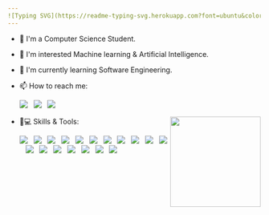 ```yaml
---
![Typing SVG](https://readme-typing-svg.herokuapp.com?font=ubuntu&color=57F9D1&size=23&center=true&vCenter=true&lines=Hello+World;I'm+Ilyas;Tech+enthusiast;Passionate+CS+Student;Software+Engineer;)
---
```


  - 👋 I'm a Computer Science Student.
  - 👀 I'm interested Machine learning & Artificial Intelligence.
  - 🌱 I'm currently learning Software Engineering.
  - 📫 How to reach me:
    
       <a target="_blank" href="https://twitter.com/ilyasbelaoud"><img src="https://img.shields.io/badge/Twitter-1DA1F2?style=for-the-badge&logo=twitter&logoColor=white"/></a>&nbsp;&nbsp;
       <a target="_blank" href="https://www.linkedin.com/in/ilyasbelaoud"><img src="https://img.shields.io/badge/LinkedIn-0077B5?style=for-the-badge&logo=linkedin&logoColor=white"/></a>&nbsp;&nbsp;
       <a target="_blank" href="https://www.instagram.com/ilyasbelaoud"><img src="https://img.shields.io/badge/Instagram-E4405F?style=for-the-badge&logo=instagram&logoColor=white"/></a>&nbsp;&nbsp;
  


      <div>
        <a href="https://github.com/ilyasbelaoud" align="right">
          <img height="180em" align="right" src="https://github-readme-stats.vercel.app/api/top-langs/?username=ilyasbelaoud&layout=compact&langs_count=6&theme=react"/>
        </a>
      </div>

  - 🚀💻 Skills & Tools:

      <p align="left">
        <img src="https://img.shields.io/badge/Node.js-43853D?style=for-the-badge&logo=node.js&logoColor=white"/>&nbsp;&nbsp;
        <img src="https://img.shields.io/badge/React-000000?style=for-the-badge&logo=react&logoColor=61DAFB"/>&nbsp;&nbsp;
        <img src="https://img.shields.io/badge/Redux-593D88?style=for-the-badge&logo=redux&logoColor=white"/>&nbsp;&nbsp;
        <img src="https://img.shields.io/badge/MongoDB-4EA94B?style=for-the-badge&logo=mongodb&logoColor=white"/>&nbsp;&nbsp;
        <img src="https://img.shields.io/badge/express-404D59?style=for-the-badge&logo=express&logoColor=white"/>&nbsp;&nbsp;
        <img src="https://img.shields.io/badge/JavaScript-323330?style=for-the-badge&logo=javascript&logoColor=F7DF1E"/>&nbsp;&nbsp;
        <img src="https://img.shields.io/badge/Python-3776AB?style=for-the-badge&logo=python&logoColor=white"/>&nbsp;&nbsp;
        <img src="https://img.shields.io/badge/C%23-239120?style=for-the-badge&logo=c-sharp&logoColor=white"/>&nbsp;&nbsp;
        <img src="https://img.shields.io/badge/.NET-5C2D91?style=for-the-badge&logo=.net&logoColor=white"/>&nbsp;&nbsp;
        <img src="https://img.shields.io/badge/HTML5-E34F26?style=for-the-badge&logo=html5&logoColor=white"/>&nbsp;&nbsp;
        <img src="https://img.shields.io/badge/CSS3-1572B6?style=for-the-badge&logo=css3&logoColor=white"/>&nbsp;&nbsp;
        <img src="https://img.shields.io/badge/Heroku-430098?style=for-the-badge&logo=heroku&logoColor=white"/>&nbsp;&nbsp;
        <img src="https://img.shields.io/badge/Git-F05032?style=for-the-badge&logo=git&logoColor=white"/>&nbsp;&nbsp;
        <img src="https://img.shields.io/badge/npm-CB3837?style=for-the-badge&logo=npm&logoColor=white"/>&nbsp;&nbsp;
        <img src="https://img.shields.io/badge/Netlify-00C7B7?style=for-the-badge&logo=netlify&logoColor=white"/>&nbsp;&nbsp;
        <img src="https://img.shields.io/badge/GitHub-000000?style=for-the-badge&logo=github&logoColor=white"/>&nbsp;&nbsp;
        <img src="https://img.shields.io/badge/MySQL-005C84?style=for-the-badge&logo=mysql&logoColor=white"/>&nbsp;&nbsp;
        <img src="https://img.shields.io/badge/Visual_Studio_Code-0078D4?style=for-the-badge&logo=visual%20studio%20code&logoColor=white"/>&nbsp;&nbsp;
      </p>
    
    
